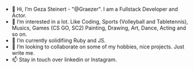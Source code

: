 - 👋 Hi, I’m Geza Steinert - "@Graezer". I am a Fullstack Developer and Actor.
- 👀 I’m interested in a lot. Like Coding, Sports (Volleyball and Tabletennis), Musics, Games (CS GO, SC2) Painting, Drawing, Art, Dance, Acting and so on.
- 🌱 I’m currently solidifiing Ruby and JS.
- 💞️ I’m looking to collaborate on some of my hobbies, nice projects. Just write me.
- 📫 Stay in touch over linkedin or Instagram.

<!---
Graezer/Graezer is a ✨ special ✨ repository because its `README.md` (this file) appears on your GitHub profile.
You can click the Preview link to take a look at your changes.
--->
